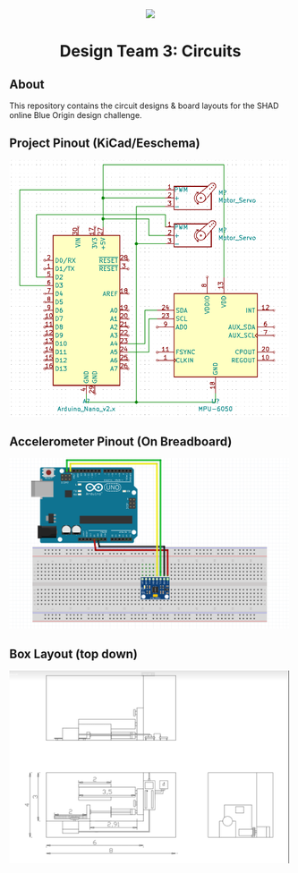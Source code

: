 <div align="center">
<img src="https://www.shad.ca/wp-content/uploads/2019/05/SHAD-logo@2x.png" width=300>
<h1>Design Team 3: Circuits</h1>
</div>

About
---
This repository contains the circuit designs & board layouts for the SHAD online Blue Origin design challenge.

Project Pinout (KiCad/Eeschema)
---
<img src="Images/projectPinout.png" width=500>

Accelerometer Pinout (On Breadboard)
---
<img src="Images/accelerometerPCB.PNG" width=500>

Box Layout (top down)
---
<img src="Images/SHAD2020designV2.png" width=500>


